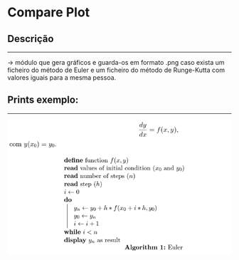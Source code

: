 # Compare Plot

## Descrição ##
-------------------------
-> módulo que gera gráficos e guarda-os em formato .png caso exista um ficheiro
 do método de Euler e um ficheiro do método de Runge-Kutta com valores iguais para a mesma pessoa.


## Prints exemplo: ##
-------------------------
![euler](../Imagens/euler.png)